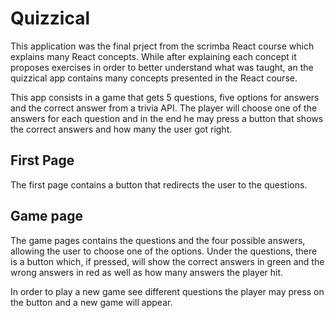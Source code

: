 # Quizzical

This application was the final prject from the scrimba React course which explains many React concepts. While after explaining each concept it proposes exercises in order to better understand what was taught, an the quizzical app contains many concepts presented in the React course.

This app consists in a game that gets 5 questions, five options for answers and the correct answer from a trivia API. The player will choose one of the answers for each question and in the end he may press a button that shows the correct answers and how many the user got right.

## First Page
The first page contains a button that redirects the user to the questions.

## Game page
The game pages contains the questions and the four possible answers, allowing the user to choose one of the options. 
Under the questions, there is a button which, if pressed, will show the correct answers in green and the wrong answers in red as well as how many answers the player hit.

In order to play a new game see different questions the player may press on the button and a new game will appear.
